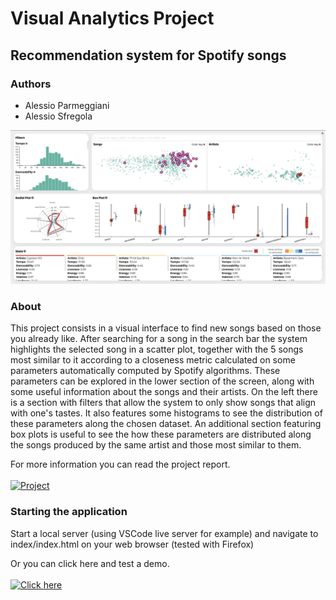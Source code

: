 # Visual Analytics Project
## Recommendation system for Spotify songs

### Authors
- Alessio Parmeggiani
- Alessio Sfregola



<img src="images/gui.jpg" alt="interface" width="600">

### About
This project consists in a visual interface to find new songs based on those you already like. After searching for a song in the search bar the system highlights the selected song in a scatter plot, together with the 5 songs most similar to it according to a closeness metric calculated on some parameters automatically computed by Spotify algorithms. These parameters can be explored in the lower section of the screen, along with some useful information about the songs and their artists. On the left there is a section with filters that allow the system to only show songs that align with one's tastes. It also features some histograms to see the distribution of these parameters along the chosen dataset. An additional section featuring box plots is useful to see the how these parameters are distributed along the songs produced by the same artist and those most similar to them.

For more information you can read the project report.
<br>
<br>
[![Project]][Project link] 

### Starting the application
Start a local server (using VSCode live server for example) and navigate to index/index.html on your web browser (tested with Firefox)

Or you can click here and test a demo.
<br>
<br>
[![Click here]][Click link] 

[Click here]: https://img.shields.io/badge/demo-37a779?style=for-the-badge
[Click link]: https://alessio-17.github.io/Visual_Analytics_Spotify/

[Project]: https://img.shields.io/badge/report-d4262f?style=for-the-badge
[Project link]: https://github.com/Alessio-17/Visual_Analytics_Spotify/blob/master/Report.pdf
